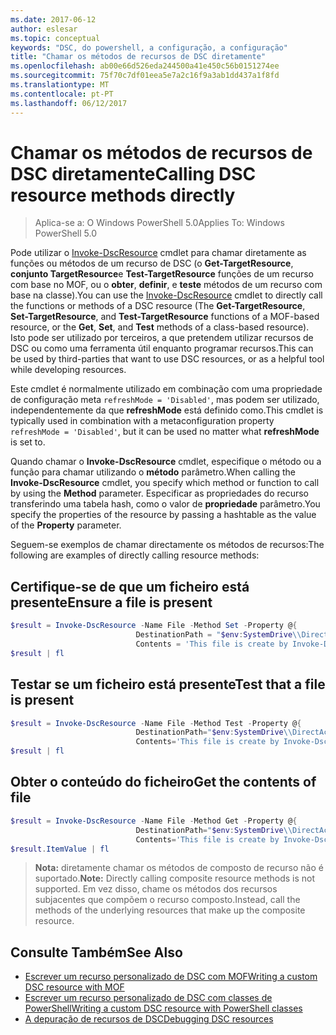 ```yaml
---
ms.date: 2017-06-12
author: eslesar
ms.topic: conceptual
keywords: "DSC, do powershell, a configuração, a configuração"
title: "Chamar os métodos de recursos de DSC diretamente"
ms.openlocfilehash: ab00e66d526eda244500a41e450c56b0151274ee
ms.sourcegitcommit: 75f70c7df01eea5e7a2c16f9a3ab1dd437a1f8fd
ms.translationtype: MT
ms.contentlocale: pt-PT
ms.lasthandoff: 06/12/2017
---
```

# <a name="calling-dsc-resource-methods-directly"></a><span data-ttu-id="c2a39-103">Chamar os métodos de recursos de DSC diretamente</span><span class="sxs-lookup"><span data-stu-id="c2a39-103">Calling DSC resource methods directly</span></span>

><span data-ttu-id="c2a39-104">Aplica-se a: O Windows PowerShell 5.0</span><span class="sxs-lookup"><span data-stu-id="c2a39-104">Applies To: Windows PowerShell 5.0</span></span>

<span data-ttu-id="c2a39-105">Pode utilizar o [Invoke-DscResource](https://technet.microsoft.com/en-us/library/mt517869.aspx) cmdlet para chamar diretamente as funções ou métodos de um recurso de DSC (o **Get-TargetResource**, **conjunto TargetResource**e  **Test-TargetResource** funções de um recurso com base no MOF, ou o **obter**, **definir**, e **teste** métodos de um recurso com base na classe).</span><span class="sxs-lookup"><span data-stu-id="c2a39-105">You can use the [Invoke-DscResource](https://technet.microsoft.com/en-us/library/mt517869.aspx) cmdlet to directly call the functions or methods of a DSC resource (The **Get-TargetResource**, **Set-TargetResource**, and **Test-TargetResource** functions of a MOF-based resource, or the **Get**, **Set**, and **Test** methods of a class-based resource).</span></span> <span data-ttu-id="c2a39-106">Isto pode ser utilizado por terceiros, a que pretendem utilizar recursos de DSC ou como uma ferramenta útil enquanto programar recursos.</span><span class="sxs-lookup"><span data-stu-id="c2a39-106">This can be used by third-parties that want to use DSC resources, or as a helpful tool while developing resources.</span></span> 

<span data-ttu-id="c2a39-107">Este cmdlet é normalmente utilizado em combinação com uma propriedade de configuração meta `refreshMode = 'Disabled'`, mas podem ser utilizado, independentemente da que **refreshMode** está definido como.</span><span class="sxs-lookup"><span data-stu-id="c2a39-107">This cmdlet is typically used in combination with a metaconfiguration property `refreshMode = 'Disabled'`, but it can be used no matter what **refreshMode** is set to.</span></span>

<span data-ttu-id="c2a39-108">Quando chamar o **Invoke-DscResource** cmdlet, especifique o método ou a função para chamar utilizando o **método** parâmetro.</span><span class="sxs-lookup"><span data-stu-id="c2a39-108">When calling the **Invoke-DscResource** cmdlet, you specify which method or function to call by using the **Method** parameter.</span></span> <span data-ttu-id="c2a39-109">Especificar as propriedades do recurso transferindo uma tabela hash, como o valor de **propriedade** parâmetro.</span><span class="sxs-lookup"><span data-stu-id="c2a39-109">You specify the properties of the resource by passing a hashtable as the value of the **Property** parameter.</span></span>

<span data-ttu-id="c2a39-110">Seguem-se exemplos de chamar directamente os métodos de recursos:</span><span class="sxs-lookup"><span data-stu-id="c2a39-110">The following are examples of directly calling resource methods:</span></span>

## <a name="ensure-a-file-is-present"></a><span data-ttu-id="c2a39-111">Certifique-se de que um ficheiro está presente</span><span class="sxs-lookup"><span data-stu-id="c2a39-111">Ensure a file is present</span></span>

```powershell
$result = Invoke-DscResource -Name File -Method Set -Property @{
                            DestinationPath = "$env:SystemDrive\\DirectAccess.txt";
                            Contents = 'This file is create by Invoke-DscResource'} -Verbose
$result | fl
```

## <a name="test-that-a-file-is-present"></a><span data-ttu-id="c2a39-112">Testar se um ficheiro está presente</span><span class="sxs-lookup"><span data-stu-id="c2a39-112">Test that a file is present</span></span>

```powershell
$result = Invoke-DscResource -Name File -Method Test -Property @{
                            DestinationPath="$env:SystemDrive\\DirectAccess.txt";
                            Contents='This file is create by Invoke-DscResource'} -Verbose
$result | fl
```

## <a name="get-the-contents-of-file"></a><span data-ttu-id="c2a39-113">Obter o conteúdo do ficheiro</span><span class="sxs-lookup"><span data-stu-id="c2a39-113">Get the contents of file</span></span>

```powershell
$result = Invoke-DscResource -Name File -Method Get -Property @{
                            DestinationPath="$env:SystemDrive\\DirectAccess.txt";
                            Contents='This file is create by Invoke-DscResource'} -Verbose
$result.ItemValue | fl
```

><span data-ttu-id="c2a39-114">**Nota:** diretamente chamar os métodos de composto de recurso não é suportado.</span><span class="sxs-lookup"><span data-stu-id="c2a39-114">**Note:** Directly calling composite resource methods is not supported.</span></span> <span data-ttu-id="c2a39-115">Em vez disso, chame os métodos dos recursos subjacentes que compõem o recurso composto.</span><span class="sxs-lookup"><span data-stu-id="c2a39-115">Instead, call the methods of the underlying resources that make up the composite resource.</span></span>

## <a name="see-also"></a><span data-ttu-id="c2a39-116">Consulte Também</span><span class="sxs-lookup"><span data-stu-id="c2a39-116">See Also</span></span>
- [<span data-ttu-id="c2a39-117">Escrever um recurso personalizado de DSC com MOF</span><span class="sxs-lookup"><span data-stu-id="c2a39-117">Writing a custom DSC resource with MOF</span></span>](authoringResourceMOF.md) 
- [<span data-ttu-id="c2a39-118">Escrever um recurso personalizado de DSC com classes de PowerShell</span><span class="sxs-lookup"><span data-stu-id="c2a39-118">Writing a custom DSC resource with PowerShell classes</span></span>](authoringResourceClass.md)
- [<span data-ttu-id="c2a39-119">A depuração de recursos de DSC</span><span class="sxs-lookup"><span data-stu-id="c2a39-119">Debugging DSC resources</span></span>](debugResource.md)

